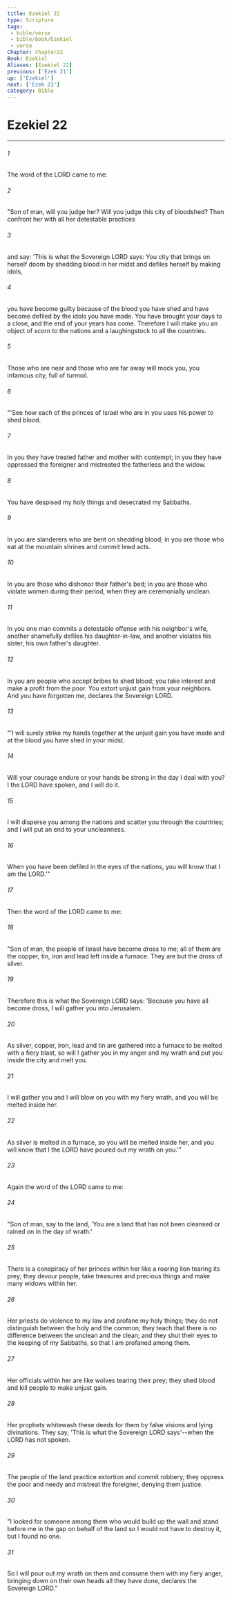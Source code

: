 ```yaml
---
title: Ezekiel 22
type: Scripture
tags:
 - bible/verse
 - bible/book/Ezekiel
 - verse
Chapter: Chapter22
Book: Ezekiel
Aliases: [Ezekiel 22]
previous: ['Ezek 21']
up: ['Ezekiel']
next: ['Ezek 23']
category: Bible
---
```

# Ezekiel 22

***


###### 1 
The word of the LORD came to me: 

###### 2 
"Son of man, will you judge her? Will you judge this city of bloodshed? Then confront her with all her detestable practices 

###### 3 
and say: 'This is what the Sovereign LORD says: You city that brings on herself doom by shedding blood in her midst and defiles herself by making idols, 

###### 4 
you have become guilty because of the blood you have shed and have become defiled by the idols you have made. You have brought your days to a close, and the end of your years has come. Therefore I will make you an object of scorn to the nations and a laughingstock to all the countries. 

###### 5 
Those who are near and those who are far away will mock you, you infamous city, full of turmoil. 

###### 6 
"'See how each of the princes of Israel who are in you uses his power to shed blood. 

###### 7 
In you they have treated father and mother with contempt; in you they have oppressed the foreigner and mistreated the fatherless and the widow. 

###### 8 
You have despised my holy things and desecrated my Sabbaths. 

###### 9 
In you are slanderers who are bent on shedding blood; in you are those who eat at the mountain shrines and commit lewd acts. 

###### 10 
In you are those who dishonor their father's bed; in you are those who violate women during their period, when they are ceremonially unclean. 

###### 11 
In you one man commits a detestable offense with his neighbor's wife, another shamefully defiles his daughter-in-law, and another violates his sister, his own father's daughter. 

###### 12 
In you are people who accept bribes to shed blood; you take interest and make a profit from the poor. You extort unjust gain from your neighbors. And you have forgotten me, declares the Sovereign LORD. 

###### 13 
"'I will surely strike my hands together at the unjust gain you have made and at the blood you have shed in your midst. 

###### 14 
Will your courage endure or your hands be strong in the day I deal with you? I the LORD have spoken, and I will do it. 

###### 15 
I will disperse you among the nations and scatter you through the countries; and I will put an end to your uncleanness. 

###### 16 
When you have been defiled in the eyes of the nations, you will know that I am the LORD.'" 

###### 17 
Then the word of the LORD came to me: 

###### 18 
"Son of man, the people of Israel have become dross to me; all of them are the copper, tin, iron and lead left inside a furnace. They are but the dross of silver. 

###### 19 
Therefore this is what the Sovereign LORD says: 'Because you have all become dross, I will gather you into Jerusalem. 

###### 20 
As silver, copper, iron, lead and tin are gathered into a furnace to be melted with a fiery blast, so will I gather you in my anger and my wrath and put you inside the city and melt you. 

###### 21 
I will gather you and I will blow on you with my fiery wrath, and you will be melted inside her. 

###### 22 
As silver is melted in a furnace, so you will be melted inside her, and you will know that I the LORD have poured out my wrath on you.'" 

###### 23 
Again the word of the LORD came to me: 

###### 24 
"Son of man, say to the land, 'You are a land that has not been cleansed or rained on in the day of wrath.' 

###### 25 
There is a conspiracy of her princes within her like a roaring lion tearing its prey; they devour people, take treasures and precious things and make many widows within her. 

###### 26 
Her priests do violence to my law and profane my holy things; they do not distinguish between the holy and the common; they teach that there is no difference between the unclean and the clean; and they shut their eyes to the keeping of my Sabbaths, so that I am profaned among them. 

###### 27 
Her officials within her are like wolves tearing their prey; they shed blood and kill people to make unjust gain. 

###### 28 
Her prophets whitewash these deeds for them by false visions and lying divinations. They say, 'This is what the Sovereign LORD says'--when the LORD has not spoken. 

###### 29 
The people of the land practice extortion and commit robbery; they oppress the poor and needy and mistreat the foreigner, denying them justice. 

###### 30 
"I looked for someone among them who would build up the wall and stand before me in the gap on behalf of the land so I would not have to destroy it, but I found no one. 

###### 31 
So I will pour out my wrath on them and consume them with my fiery anger, bringing down on their own heads all they have done, declares the Sovereign LORD." 
